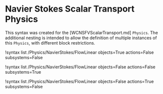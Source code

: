 # Navier Stokes Scalar Transport Physics

This syntax was created for the [WCNSFVScalarTransport.md] `Physics`.
The additional nesting is intended to allow the definition of multiple instances of this `Physics`,
with different block restrictions.

!syntax list /Physics/NavierStokes/FlowLinear objects=True actions=False subsystems=False

!syntax list /Physics/NavierStokes/FlowLinear objects=False actions=False subsystems=True

!syntax list /Physics/NavierStokes/FlowLinear objects=False actions=True subsystems=False

